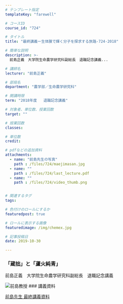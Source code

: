 ```yaml
---
# テンプレート指定
templateKey: "farewell"

# コースID
course_id: "724"

# タイトル
title: "最終講義ー生体膜で輝く分子を探求する旅路-724-2018"

# 簡単な説明
description: >-
  前島正義　大学院生命農学研究科副総長　退職記念講義...

# 講師名
lecturer: "前島正義"

# 部局名
department: "農学部／生命農学研究科"

# 開講時限
term: "2018年度	退職記念講義"

# 対象者、単位数、授業回数
target: ""

# 授業回数
classes: 

# 単位数
credit: 

# pdfなどの追加資料
attachments: 
  - name: "前島先生の写真" 
    path : /files/724/maejimasan.jpg
  - name: "" 
    path : /files/724/last_lecture.pdf
  - name: "" 
    path : /files/724/video_thumb.png


# 関連するタグ
tags:

# 色付けのロールにするか
featuredpost: true

# ロールに表示する画像
featuredimage: /img/chemex.jpg

# 記事投稿日
date: 2019-10-30

---
```

### 「蔵拙」と「蘆火純青」 

前島正義　大学院生命農学研究科副総長　退職記念講義

![前島教授](/files/724/maejimasan.jpg) ### 講義資料


[前島先生 最終講義資料](/files/724/last_lecture.pdf) 
